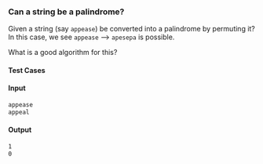 ### Can a string be a palindrome?

Given a string (say `appease`) be converted into a palindrome by permuting it?
In this case, we see `appease` --> `apesepa` is possible.

What is a good algorithm for this?

#### Test Cases

#### Input
```sh
appease
appeal
```
#### Output
```sh
1
0
```


